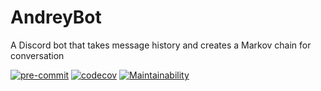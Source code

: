 # AndreyBot
A Discord bot that takes message history and creates a Markov chain for conversation

[![pre-commit](https://img.shields.io/badge/pre--commit-enabled-brightgreen?logo=pre-commit&logoColor=white)](https://github.com/pre-commit/pre-commit)
[![codecov](https://codecov.io/gh/Lordnoobstan/AndreyBot/branch/main/graph/badge.svg?token=PXBD573WKI)](https://codecov.io/gh/Lordnoobstan/AndreyBot)
[![Maintainability](https://api.codeclimate.com/v1/badges/2e8ad50469d7c7731ade/maintainability)](https://codeclimate.com/github/Lordnoobstan/AndreyBot/maintainability)
